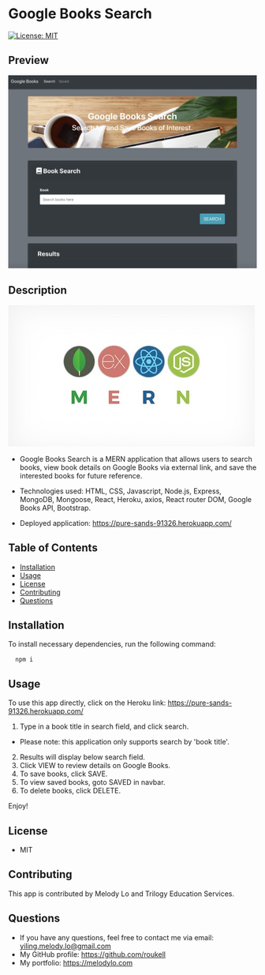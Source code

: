 
  # Google Books Search
  [![License: MIT](https://img.shields.io/badge/License-MIT-yellow.svg)](https://opensource.org/licenses/MIT)

  ## Preview
  ![img](./image/preview.png)

  ## Description
  ![img](./image/mern.jpeg)
  * Google Books Search is a MERN application that allows users to search books, view book details on Google Books via external link, and save the interested books for future reference.
  
  * Technologies used: HTML, CSS, Javascript, Node.js, Express, MongoDB, Mongoose, React, Heroku, axios, React router DOM, Google Books API, Bootstrap.

  * Deployed application: https://pure-sands-91326.herokuapp.com/

  ## Table of Contents
  * [Installation](#installation)
  * [Usage](#Usage)
  * [License](#License)
  * [Contributing](#Contributing)
  * [Questions](#Questions)

  ## Installation
  To install necessary dependencies, run the following command:

      npm i

  ## Usage
  To use this app directly, click on the Heroku link: https://pure-sands-91326.herokuapp.com/

  1. Type in a book title in search field, and click search.
  * Please note: this application only supports search by 'book title'.
  2. Results will display below search field. 
  3. Click VIEW to review details on Google Books.
  4. To save books, click SAVE.
  5. To view saved books, goto SAVED in navbar.
  6. To delete books, click DELETE.

  Enjoy!

  ## License
  * MIT

  ## Contributing
  This app is contributed by Melody Lo and Trilogy Education Services.


  ## Questions
  * If you have any questions, feel free to contact me via email: yiling.melody.lo@gmail.com
  * My GitHub profile: https://github.com/roukell
  * My portfolio: https://melodylo.com

  
  
